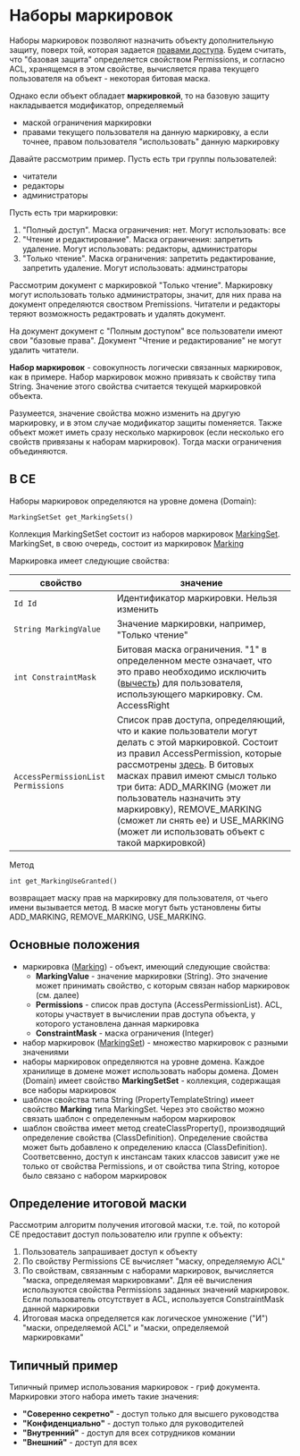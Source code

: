 # Наборы маркировок

Наборы маркировок позволяют назначить объекту дополнительную защиту, поверх той, которая задается [правами доступа](permissions.md). 
Будем считать, что "базовая защита" определяется свойством Permissions, и согласно ACL, хранящемся в этом свойстве, вычисляется права текущего пользователя на объект - некоторая битовая маска.

Однако если объект обладает **маркировкой**, то на базовую защиту накладывается модификатор, определяемый
* маской ограничения маркировки
* правами текущего пользователя на данную маркировку, а если точнее, правом пользователя "использовать" данную маркировку

Давайте рассмотрим пример. Пусть есть три группы пользователей:
* читатели
* редакторы
* администраторы

Пусть есть три маркировки:

1. "Полный доступ". Маска ограничения: нет. Могут использовать: все
2. "Чтение и редактирование". Маска ограничения: запретить удаление. Могут использовать: редакторы, администраторы
3. "Только чтение". Маска ограничения: запретить редактирование, запретить удаление. Могут использовать: админстраторы

Рассмотрим документ с маркировкой "Только чтение". Маркировку могут использовать только администраторы, значит, для них права на документ определяются своством Premissions. Читатели и редакторы теряют возможность редактровать и удалять документ.

На документ документ с "Полным доступом" все пользователи имеют свои "базовые права". Документ "Чтение и редактирование" не могут удалить читатели.

**Набор маркировок** - совокупность логически связанных маркировок, как в примере. Набор маркировок можно привязать к свойству типа String. Значение этого свойства считается текущей маркировкой объекта. 

Разумеется, значение свойства можно изменить на другую маркировку, и в этом случае модификатор защиты поменяется.
Также объект может иметь сразу несколько маркировок (если несколько его свойств привязаны к наборам маркировок). Тогда маски ограничения объединяются.

## В CE

Наборы маркировок определяются на уровне домена (Domain):

`MarkingSetSet get_MarkingSets()`

Коллекция MarkingSetSet состоит из наборов маркировок [MarkingSet](https://www.ibm.com/support/knowledgecenter/SSNW2F_5.2.1/com.ibm.p8.ce.dev.java.doc/com/filenet/api/security/MarkingSet.html). MarkingSet, в свою очередь, состоит из маркировок [Marking](https://www.ibm.com/support/knowledgecenter/SSNW2F_5.2.0/com.ibm.p8.ce.dev.java.doc/com/filenet/api/security/Marking.html)

Маркировка имеет следующие свойства:

**свойство** | **значение**
------------ | -------------
`Id Id` | Идентификатор маркировки. Нельзя изменить
`String MarkingValue` |Значение маркировки, например, "Только чтение"
`int ConstraintMask` |Битовая маска ограничения. "1" в определенном месте означает, что это право необходимо исключить ([вычесть](https://www.ibm.com/support/knowledgecenter/SSNW2F_5.2.0/com.ibm.p8.ce.dev.prop.doc/props_Marking.htm#MarkingUseGranted)) для пользователя, использующего маркировку. См. AccessRight
`AccessPermissionList Permissions` |Список прав доступа, определяющий, что и какие пользователи могут делать с этой маркировкой. Состоит из правил AccessPermission, которые рассмотрены [здесь](permissions.md). В битовых масках правил имеют смысл только три бита: ADD_MARKING (может ли пользователь назначить эту маркировку), REMOVE_MARKING (сможет ли снять ее) и USE_MARKING (может ли использовать объект с такой маркировкой)

Метод

`int get_MarkingUseGranted()`

возвращает маску прав на маркировку для пользователя, от чьего имени вызывается метод. В маске могут быть установлены биты ADD_MARKING, REMOVE_MARKING, USE_MARKING.

## Основные положения

* маркировка ([Marking](https://www.ibm.com/support/knowledgecenter/SSNW2F_5.2.0/com.ibm.p8.ce.dev.java.doc/com/filenet/api/security/Marking.html)) - объект, имеющий следующие свойства:
  * **MarkingValue** - значение маркировки (String). Это значение может принимать свойство, с которым связан набор маркировок (см. далее)
  * **Permissions** - список прав доступа (AccessPermissionList). ACL, которы участвует в вычислении прав доступа объекта, у которого установлена данная маркировка
  * **ConstraintMask** - маска ограничения (Integer) 
* набор маркировок ([MarkingSet](https://www.ibm.com/support/knowledgecenter/SSNW2F_5.2.1/com.ibm.p8.ce.dev.java.doc/com/filenet/api/security/MarkingSet.html)) - множество маркировок с разными значениями
* наборы маркировок определяются на уровне домена. Каждое хранилище в домене может использовать наборы домена. Домен (Domain) имеет свойство **MarkingSetSet** - коллекция, содержащая все наборы маркировок
* шаблон свойства типа String (PropertyTemplateString) имеет свойство **Marking** типа MarkingSet. Через это свойство можно связать шаблон с определенным набором маркировок 
* шаблон свойства имеет метод createClassProperty(), производящий определение свойства (ClassDefinition). Определение свойства может быть добавлено к определению класса (ClassDefinition). Соответсвенно, доступ к инстансам таких классов зависит уже не только от свойства Permissions, и от свойства типа String, которое было связано с набором маркировок

## Определение итоговой маски

Рассмотрим алгоритм получения итоговой маски, т.е. той, по которой CE предоставит доступ пользователю или группе к объекту:

1. Пользователь запрашивает доступ к объекту
2. По свойству Permissions CE вычисляет "маску, определяемую ACL"
3. По свойствам, связанным с наборами маркировок, вычисляется "маска, определяемая маркировками". Для её вычисления используются свойства Permissions заданных значений маркировок. Если пользователь отсутствует в ACL, используется ConstraintMask данной маркировки
4. Итоговая маска определяется как логическое умножение ("И") "маски, определяемой ACL" и "маски, определяемой маркировками"

## Типичный пример

Типичный пример использования маркировок - гриф документа. Маркировки этого набора иметь такие значения:

* **"Соверенно секретно"** - доступ только для высшего руководства
* **"Конфиденциально"** - доступ только для руководителей
* **"Внутренний"** - доступ для всех сотрудников комании
* **"Внешний"** - доступ для всех
